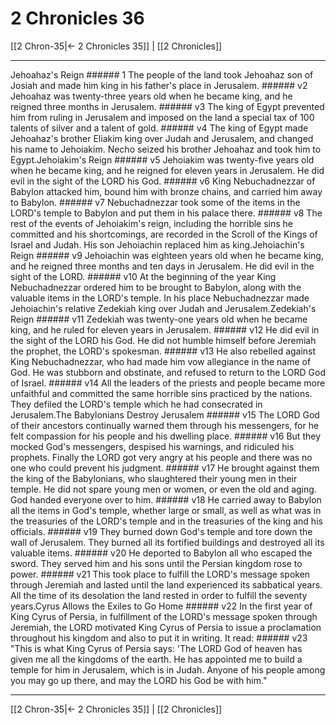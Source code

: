 # 2 Chronicles 36

[[2 Chron-35|← 2 Chronicles 35]] | [[2 Chronicles]]
***

Jehoahaz's Reign ###### 1 The people of the land took Jehoahaz son of Josiah and made him king in his father's place in Jerusalem. ###### v2 Jehoahaz was twenty-three years old when he became king, and he reigned three months in Jerusalem. ###### v3 The king of Egypt prevented him from ruling in Jerusalem and imposed on the land a special tax of 100 talents of silver and a talent of gold. ###### v4 The king of Egypt made Jehoahaz's brother Eliakim king over Judah and Jerusalem, and changed his name to Jehoiakim. Necho seized his brother Jehoahaz and took him to Egypt.Jehoiakim's Reign ###### v5 Jehoiakim was twenty-five years old when he became king, and he reigned for eleven years in Jerusalem. He did evil in the sight of the LORD his God. ###### v6 King Nebuchadnezzar of Babylon attacked him, bound him with bronze chains, and carried him away to Babylon. ###### v7 Nebuchadnezzar took some of the items in the LORD's temple to Babylon and put them in his palace there. ###### v8 The rest of the events of Jehoiakim's reign, including the horrible sins he committed and his shortcomings, are recorded in the Scroll of the Kings of Israel and Judah. His son Jehoiachin replaced him as king.Jehoiachin's Reign ###### v9 Jehoiachin was eighteen years old when he became king, and he reigned three months and ten days in Jerusalem. He did evil in the sight of the LORD. ###### v10 At the beginning of the year King Nebuchadnezzar ordered him to be brought to Babylon, along with the valuable items in the LORD's temple. In his place Nebuchadnezzar made Jehoiachin's relative Zedekiah king over Judah and Jerusalem.Zedekiah's Reign ###### v11 Zedekiah was twenty-one years old when he became king, and he ruled for eleven years in Jerusalem. ###### v12 He did evil in the sight of the LORD his God. He did not humble himself before Jeremiah the prophet, the LORD's spokesman. ###### v13 He also rebelled against King Nebuchadnezzar, who had made him vow allegiance in the name of God. He was stubborn and obstinate, and refused to return to the LORD God of Israel. ###### v14 All the leaders of the priests and people became more unfaithful and committed the same horrible sins practiced by the nations. They defiled the LORD's temple which he had consecrated in Jerusalem.The Babylonians Destroy Jerusalem ###### v15 The LORD God of their ancestors continually warned them through his messengers, for he felt compassion for his people and his dwelling place. ###### v16 But they mocked God's messengers, despised his warnings, and ridiculed his prophets. Finally the LORD got very angry at his people and there was no one who could prevent his judgment. ###### v17 He brought against them the king of the Babylonians, who slaughtered their young men in their temple. He did not spare young men or women, or even the old and aging. God handed everyone over to him. ###### v18 He carried away to Babylon all the items in God's temple, whether large or small, as well as what was in the treasuries of the LORD's temple and in the treasuries of the king and his officials. ###### v19 They burned down God's temple and tore down the wall of Jerusalem. They burned all its fortified buildings and destroyed all its valuable items. ###### v20 He deported to Babylon all who escaped the sword. They served him and his sons until the Persian kingdom rose to power. ###### v21 This took place to fulfill the LORD's message spoken through Jeremiah and lasted until the land experienced its sabbatical years. All the time of its desolation the land rested in order to fulfill the seventy years.Cyrus Allows the Exiles to Go Home ###### v22 In the first year of King Cyrus of Persia, in fulfillment of the LORD's message spoken through Jeremiah, the LORD motivated King Cyrus of Persia to issue a proclamation throughout his kingdom and also to put it in writing. It read: ###### v23 "This is what King Cyrus of Persia says: 'The LORD God of heaven has given me all the kingdoms of the earth. He has appointed me to build a temple for him in Jerusalem, which is in Judah. Anyone of his people among you may go up there, and may the LORD his God be with him."

***
[[2 Chron-35|← 2 Chronicles 35]] | [[2 Chronicles]]
